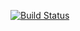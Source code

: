 [![Build Status](https://travis-ci.org/pranayshahxyz/c4cs-f18-rpn.svg?branch=master)](https://travis-ci.org/pranayshahxyz/c4cs-f18-rpn)
